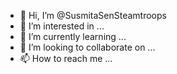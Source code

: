 - 👋 Hi, I’m @SusmitaSenSteamtroops
- 👀 I’m interested in ...
- 🌱 I’m currently learning ...
- 💞️ I’m looking to collaborate on ...
- 📫 How to reach me ...

<!---
SusmitaSenSteamtroops/SusmitaSenSteamtroops is a ✨ special ✨ repository because its `README.md` (this file) appears on your GitHub profile.
You can click the Preview link to take a look at your changes.
--->

